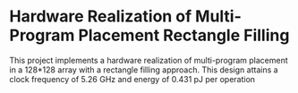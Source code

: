 # Hardware Realization of Multi-Program Placement Rectangle Filling
 This project implements a hardware realization of multi-program placement in a 128*128 array with a rectangle filling approach. This design attains a clock frequency of 5.26 GHz and energy of 0.431 pJ per operation
